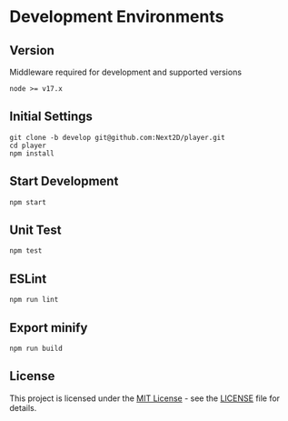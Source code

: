 # Development Environments

## Version 
Middleware required for development and supported versions
```
node >= v17.x
```

## Initial Settings
```
git clone -b develop git@github.com:Next2D/player.git
cd player
npm install
```

## Start Development
```
npm start
```

## Unit Test
```
npm test
```

## ESLint
```
npm run lint
```

## Export minify
```
npm run build
```

## License
This project is licensed under the [MIT License](https://opensource.org/licenses/MIT) - see the [LICENSE](LICENSE) file for details.